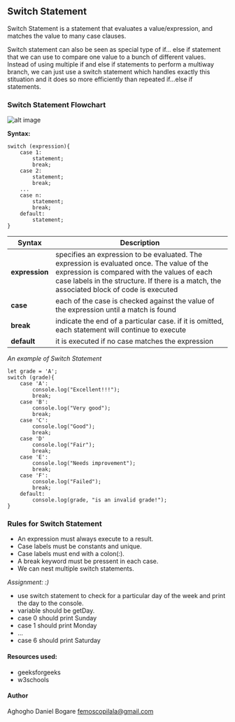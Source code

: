 ## Switch Statement
Switch Statement is a statement that evaluates a value/expression, and matches the value to many case clauses.

Switch statement can also be seen as special type of if... else if statement that we can use to compare one value to a bunch of different values.
Instead of using multiple if and else if statements to perform a multiway branch, we can just use a switch statement which handles exactly this stituation and it does so more efficiently than repeated if...else if statements.

### Switch Statement Flowchart
![alt image](https://media.geeksforgeeks.org/wp-content/uploads/switch.png)

**Syntax:**
```
switch (expression){
    case 1:
        statement;
        break;
    case 2:
        statement;
        break;
    ...
    case n:
        statement;
        break;
    default:
        statement;
}
```
| Syntax | Description |
| ----------- | ----------|
| **expression** | specifies an expression to be evaluated. The expression is evaluated once. The value of the expression is compared with the values of each case labels in the structure. If there is a match, the associated block of code is executed |
| **case** | each of the case is checked against the value of the expression until a match is found |
| **break** | indicate the end of a particular case. if it is omitted, each statement will continue to execute |
| **default** | it is executed if no case matches the expression | 

*An example of Switch Statement*
```
let grade = 'A';
switch (grade){
    case 'A':
        console.log("Excellent!!!");
        break;
    case 'B':
        console.log("Very good");
        break;
    case 'C':
        console.log("Good");
        break;
    case 'D'
        console.log("Fair");
        break;
    case 'E':
        console.log("Needs improvement");
        break;
    case 'F':
        console.log("Failed");
        break;
    default:
        console.log(grade, "is an invalid grade!");
}
```
### Rules for Switch Statement
- An expression must always execute to a result.
- Case labels must be constants and unique.
- Case labels must end with a colon(:).
- A break keyword must be pressent in each case.
- We can nest multiple switch statements.

*Assignment: :)*
- use switch statement to check for a particular day of the week and print the day to the console.
- variable should be getDay.
- case 0 should print Sunday
- case 1 should print Monday
- ...
- case 6 should print Saturday

#### Resources used:
- geeksforgeeks
- w3schools

#### Author
Aghogho Daniel Bogare <femoscopilala@gmail.com>
